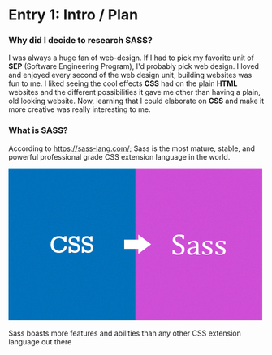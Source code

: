 # Entry 1: Intro / Plan

### Why did I decide to research SASS?

I was always a huge fan of web-design. If I had to pick my favorite unit of **SEP** (Software Engineering Program), I'd probably pick
web design. I loved and enjoyed every second of the web design unit, building websites was fun to me. 
I liked seeing the  cool effects **CSS** had on the plain **HTML** websites and the different possibilities it gave me other than having a plain, old looking website.
Now, learning that I could elaborate on **CSS** and make it more creative was really interesting to me.
<br>

### What is SASS?
According to https://sass-lang.com/; Sass is the most mature, stable, and powerful professional grade CSS extension language in the world.


<img src="../images/img1.jpg"/>

Sass boasts more features and abilities than any other CSS extension language out there